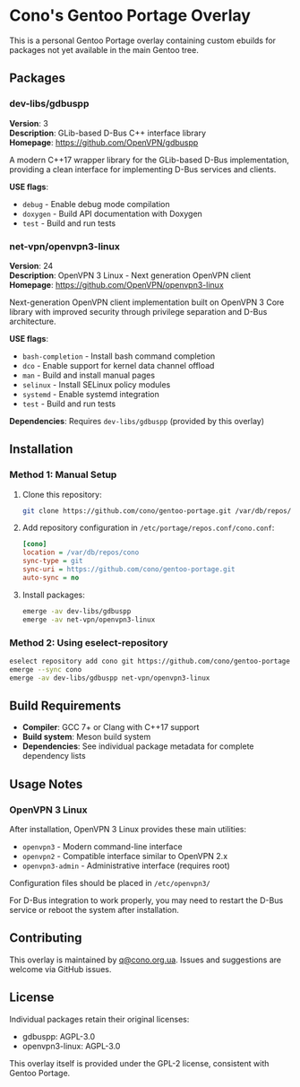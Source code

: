 # Cono's Gentoo Portage Overlay

This is a personal Gentoo Portage overlay containing custom ebuilds for packages not yet available in the main Gentoo tree.

## Packages

### dev-libs/gdbuspp

**Version**: 3  
**Description**: GLib-based D-Bus C++ interface library  
**Homepage**: https://github.com/OpenVPN/gdbuspp  

A modern C++17 wrapper library for the GLib-based D-Bus implementation, providing a clean interface for implementing D-Bus services and clients.

**USE flags**:
- `debug` - Enable debug mode compilation
- `doxygen` - Build API documentation with Doxygen  
- `test` - Build and run tests

### net-vpn/openvpn3-linux

**Version**: 24  
**Description**: OpenVPN 3 Linux - Next generation OpenVPN client  
**Homepage**: https://github.com/OpenVPN/openvpn3-linux  

Next-generation OpenVPN client implementation built on OpenVPN 3 Core library with improved security through privilege separation and D-Bus architecture.

**USE flags**:
- `bash-completion` - Install bash command completion
- `dco` - Enable support for kernel data channel offload
- `man` - Build and install manual pages
- `selinux` - Install SELinux policy modules
- `systemd` - Enable systemd integration
- `test` - Build and run tests

**Dependencies**: Requires `dev-libs/gdbuspp` (provided by this overlay)

## Installation

### Method 1: Manual Setup

1. Clone this repository:
   ```bash
   git clone https://github.com/cono/gentoo-portage.git /var/db/repos/cono
   ```

2. Add repository configuration in `/etc/portage/repos.conf/cono.conf`:
   ```ini
   [cono]
   location = /var/db/repos/cono
   sync-type = git
   sync-uri = https://github.com/cono/gentoo-portage.git
   auto-sync = no
   ```

3. Install packages:
   ```bash
   emerge -av dev-libs/gdbuspp
   emerge -av net-vpn/openvpn3-linux
   ```

### Method 2: Using eselect-repository

```bash
eselect repository add cono git https://github.com/cono/gentoo-portage.git
emerge --sync cono
emerge -av dev-libs/gdbuspp net-vpn/openvpn3-linux
```

## Build Requirements

- **Compiler**: GCC 7+ or Clang with C++17 support
- **Build system**: Meson build system
- **Dependencies**: See individual package metadata for complete dependency lists

## Usage Notes

### OpenVPN 3 Linux

After installation, OpenVPN 3 Linux provides these main utilities:

- `openvpn3` - Modern command-line interface
- `openvpn2` - Compatible interface similar to OpenVPN 2.x  
- `openvpn3-admin` - Administrative interface (requires root)

Configuration files should be placed in `/etc/openvpn3/`

For D-Bus integration to work properly, you may need to restart the D-Bus service or reboot the system after installation.

## Contributing

This overlay is maintained by q@cono.org.ua. Issues and suggestions are welcome via GitHub issues.

## License

Individual packages retain their original licenses:
- gdbuspp: AGPL-3.0
- openvpn3-linux: AGPL-3.0

This overlay itself is provided under the GPL-2 license, consistent with Gentoo Portage.